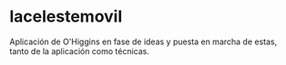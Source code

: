 # lacelestemovil
Aplicación de O'Higgins en fase de ideas y puesta en marcha de estas, tanto de la aplicación como técnicas.
